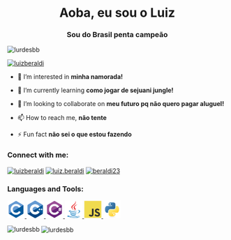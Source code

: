 <h1 align="center">Aoba, eu sou o Luiz</h1>
<h3 align="center">Sou do Brasil penta campeão</h3>

<p align="left"> <img src="https://komarev.com/ghpvc/?username=lurdesbb&label=Profile%20views&color=10b40e&style=flat" alt="lurdesbb" /> </p>

<p align="left"> <a href="https://twitter.com/luizberaldi" target="blank"><img src="https://img.shields.io/twitter/follow/luizberaldi?logo=twitter&style=for-the-badge" alt="luizberaldi" /></a> </p>

- 👀 I’m interested in **minha namorada!**

- 🌱 I’m currently learning **como jogar de sejuani jungle!**

- 👯 I’m looking to collaborate on **meu futuro pq não quero pagar aluguel!**

- 📫 How to reach me, **não tente**

- ⚡ Fun fact **não sei o que estou fazendo**

<h3 align="left">Connect with me:</h3>
<p align="left">
<a href="https://twitter.com/luizberaldi" target="blank"><img align="center" src="https://raw.githubusercontent.com/rahuldkjain/github-profile-readme-generator/master/src/images/icons/Social/twitter.svg" alt="luizberaldi" height="30" width="40" /></a>
<a href="https://instagram.com/luiz.beraldi" target="blank"><img align="center" src="https://raw.githubusercontent.com/rahuldkjain/github-profile-readme-generator/master/src/images/icons/Social/instagram.svg" alt="luiz.beraldi" height="30" width="40" /></a>
<a href="https://discord.gg/beraldi23" target="blank"><img align="center" src="https://raw.githubusercontent.com/rahuldkjain/github-profile-readme-generator/master/src/images/icons/Social/discord.svg" alt="beraldi23" height="30" width="40" /></a>
</p>

<h3 align="left">Languages and Tools:</h3>
<p align="left"> <a href="https://www.cprogramming.com/" target="_blank" rel="noreferrer"> <img src="https://raw.githubusercontent.com/devicons/devicon/master/icons/c/c-original.svg" alt="c" width="40" height="40"/> </a> <a href="https://www.w3schools.com/cpp/" target="_blank" rel="noreferrer"> <img src="https://raw.githubusercontent.com/devicons/devicon/master/icons/cplusplus/cplusplus-original.svg" alt="cplusplus" width="40" height="40"/> </a> <a href="https://www.w3schools.com/cs/" target="_blank" rel="noreferrer"> <img src="https://raw.githubusercontent.com/devicons/devicon/master/icons/csharp/csharp-original.svg" alt="csharp" width="40" height="40"/> </a> <a href="https://www.java.com" target="_blank" rel="noreferrer"> <img src="https://raw.githubusercontent.com/devicons/devicon/master/icons/java/java-original.svg" alt="java" width="40" height="40"/> </a> <a href="https://developer.mozilla.org/en-US/docs/Web/JavaScript" target="_blank" rel="noreferrer"> <img src="https://raw.githubusercontent.com/devicons/devicon/master/icons/javascript/javascript-original.svg" alt="javascript" width="40" height="40"/> </a> <a href="https://www.python.org" target="_blank" rel="noreferrer"> <img src="https://raw.githubusercontent.com/devicons/devicon/master/icons/python/python-original.svg" alt="python" width="40" height="40"/> </a> </p>

<p><img align="left" src="https://github-readme-stats.vercel.app/api/top-langs?username=lurdesbb&show_icons=true&title_color=050505&text_color=030303&bg_color=0a95eb&locale=en&layout=compact" alt="lurdesbb" /></p>

<p>&nbsp;<img align="center" src="https://github-readme-stats.vercel.app/api?username=lurdesbb&show_icons=true&title_color=080808&text_color=000000&bg_color=8b07e4&locale=en" alt="lurdesbb" /></p>
